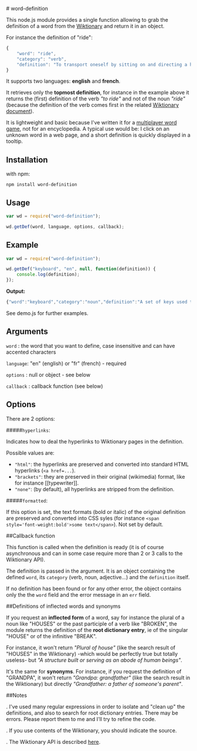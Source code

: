 ﻿﻿# word-definition

This node.js module provides a single function allowing to grab the definition of a word from the [Wiktionary](https://en.wiktionary.org) and return it in an object.

For instance the definition of "ride":

```javascript
{
	"word": "ride",
	"category": "verb",
	"definition": "To transport oneself by sitting on and directing a horse, later also a bicycle etc."
}
```
It supports two languages: **english** and **french**.

It retrieves only the **topmost definition**, for instance in the example above it returns the (first) definition of the verb *"to ride"* and not of the noun *"ride"* (because the definition of the verb comes first in the related [Wiktionary document](https://en.wiktionary.org/wiki/ride)).

It is lightweight and basic because I've written it for a [multiplayer word game](http://fundox.free.fr), not for an encyclopedia. A typical use would be: I click on an unknown word in a web page, and a short definition is quickly displayed in a tooltip.

## Installation

with npm:

```
npm install word-definition
```

## Usage

```javascript
var wd = require("word-definition");

wd.getDef(word, language, options, callback);
```

## Example

```javascript
var wd = require("word-definition");

wd.getDef("keyboard", "en", null, function(definition)) {
	console.log(definition);
});
```

**Output:**

```javascript
{"word":"keyboard","category":"noun","definition":"A set of keys used to operate a typewriter, computer etc."}
```

See demo.js for further examples.

## Arguments

`word` : the word that you want to define, case insensitive and can have accented characters

`language`: "en" (english) or "fr" (french) - required

`options` : null or object - see below

`callback` : callback function (see below)

## Options

There are 2 options:

#####`hyperlinks`:

Indicates how to deal the hyperlinks to Wiktionary pages in the definition.

Possible values are:

- `"html"`: the hyperlinks are preserved and converted into standard HTML hyperlinks (`<a href=...`).
- `"brackets"`: they are preserved in their original (wikimedia) format, like for instance [[typewriter]].
- `"none"`: (by default), all hyperlinks are stripped from the definition.

#####`formatted`:

If this option is set, the text formats (bold or italic) of the original definition are preserved and converted into CSS syles (for instance `<span style='font-weight:bold'>some text</span>`). Not set by default.

##Callback function

This function is called when the definition is ready (it is of course asynchronous and can in some case require more than 2 or 3 calls to the Wiktionary API).

The definition is passed in the argument. It is an object containing the defined `word`, its `category` (verb, noun, adjective...) and the `definition` itself.

If no definition has been found or for any other error, the object contains only the the `word` field and the error message in an `err` field.

##Definitions of inflected words and synonyms

If you request an **inflected form** of a word, say for instance the plural of a noun like "HOUSES" or the past participle of a verb like "BROKEN", the module returns the definition of the **root dictionary entry**, ie of the singular "HOUSE" or of the infinitive "BREAK".

For instance, it won't return *"Plural of house"* (like the search result of "HOUSES" in the Wiktionary) -which would be perfectly true but totally useless- but *"A structure built or serving as an abode of human beings"*.

It's the same for **synonyms**. For instance, if you request the definition of "GRANDPA", it won't return *"Grandpa: grandfather"* (like the search result in the Wiktionary) but directly *"Grandfather: a father of someone's parent"*.

##Notes

. I've used many regular expressions in order to isolate and "clean up" the definitions, and also to search for root dictionary entries. There may be errors. Please report them to me and I'll try to refine the code.

. If you use contents of the Wiktionary, you should indicate the source.

. The Wiktionary API is described [here](https://en.wiktionary.org/w/api.php).

